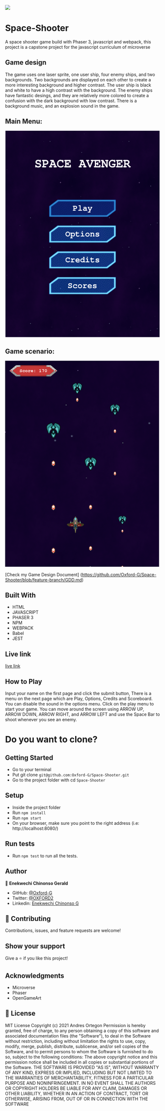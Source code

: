 ![](https://img.shields.io/badge/Microverse-blueviolet)

# Space-Shooter

A space shooter game build with Phaser 3, javascript and webpack, this project is a capstone project for the javascript curriculum of microverse

## Game design

The game uses one laser sprite, one user ship, four enemy ships, and two backgrounds. Two backgrounds are displayed on each other to create a more interesting background and higher contrast. The user ship is black and white to have a high contrast with the background. The enemy ships have fantastic desings, and they are relatively more colored to create a confusion with the dark background with low contrast. There is a background music, and an explosion sound in the game.

## Main Menu:
![screenshot](./src/assets/menu.PNG)

## Game scenario:
![screenshot](./src/assets/game.PNG)


[Check my Game Design Document] (https://github.com/Oxford-G/Space-Shooter/blob/feature-branch/GDD.md)

## Built With

- HTML
- JAVASCRIPT
- PHASER 3
- NPM
- WEBPACK
- Babel
- JEST

## Live link

[live link](https://hidden-brook-99127.herokuapp.com/)

## How to Play
Input your name on the first page and click the submit button, There is a menu on the next page which are Play, Options, Credits and Scoreboard. You can disable the sound in the options menu. Click on the play menu to start your game. You can move around the screen using ARROW UP, ARROW  DOWN, ARROW RIGHT, and ARROW LEFT and use the Space Bar to shoot whenever you see an enemy.

# Do you want to clone?

## Getting Started

- Go to your terminal
- Put git clone `git@github.com:Oxford-G/Space-Shooter.git`
- Go to the project folder with cd `Space-Shooter`

## Setup

- Inside the project folder
- Run `npm install`
- Run `npm start`
- On your browser, make sure you point to the right address (i.e: http://localhost:8080/)

## Run tests

- Run `npm test` to run all the tests.

## Author

👤 **Enekwechi Chinonso Gerald**

- GitHub: [@Oxford-G](https://github.com/Oxford-G)
- Twitter: [@OXFORD2](https://twitter.com/OXFOXD2)
- Linkedin: [Enekwechi Chinonso G](https://www.linkedin.com/in/chinonso-enekwechi)

## 🤝 Contributing

Contributions, issues, and feature requests are welcome!

## Show your support

Give a ⭐️ if you like this project!

## Acknowledgments

- Microverse
- Phaser
- OpenGameArt

## 📝 License

MIT License Copyright (c) 2021 Andres Ortegon Permission is hereby granted, free of charge, to any person obtaining a copy of this software and associated documentation files (the "Software"), to deal in the Software without restriction, including without limitation the rights to use, copy, modify, merge, publish, distribute, sublicense, and/or sell copies of the Software, and to permit persons to whom the Software is furnished to do so, subject to the following conditions: The above copyright notice and this permission notice shall be included in all copies or substantial portions of the Software. THE SOFTWARE IS PROVIDED "AS IS", WITHOUT WARRANTY OF ANY KIND, EXPRESS OR IMPLIED, INCLUDING BUT NOT LIMITED TO THE WARRANTIES OF MERCHANTABILITY, FITNESS FOR A PARTICULAR PURPOSE AND NONINFRINGEMENT. IN NO EVENT SHALL THE AUTHORS OR COPYRIGHT HOLDERS BE LIABLE FOR ANY CLAIM, DAMAGES OR OTHER LIABILITY, WHETHER IN AN ACTION OF CONTRACT, TORT OR OTHERWISE, ARISING FROM, OUT OF OR IN CONNECTION WITH THE SOFTWARE